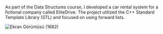 As part of the Data Structures course, I developed a car rental system for a fictional company called EliteDrive. The project utilized the C++ Standard Template Library (STL) and focused on using forward lists.

![Ekran Görüntüsü (1682)](https://github.com/Cemanuradiguzel/Data-Structure-Project/assets/94220168/c19c0445-0411-4c38-ba04-62022cfc452b)
